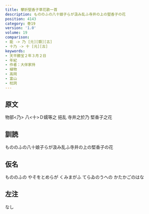 ```yaml
---
title: 攀折堅香子草花歌一首
description: もののふの八十娘子らが汲み乱ふ寺井の上の堅香子の花
position: 4143
category: 巻19
version: '1.0'
volume: 19
comparison:
- 能 -> 乃 [元][類][古]
- 十乃 -> 十 [元][古]
keywords:
- 天平勝宝２年３月２日
- 年紀
- 作者：大伴家持
- 植物
- 高岡
- 富山
- 枕詞
---
```


## 原文

物部<乃> 八<十>Ｄ嬬等之 挹乱 寺井之於乃 堅香子之花

## 訓読

もののふの八十娘子らが汲み乱ふ寺井の上の堅香子の花

## 仮名

もののふの やそをとめらが くみまがふ てらゐのうへの かたかごのはな

## 左注

なし
